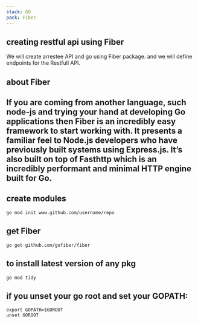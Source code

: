 ```yaml
---
stack: GO
pack: Fiber
---
```


## creating restful api using Fiber
We will create arrestee API and go using Fiber package.
and we will define endpoints for the Restfull API.

## about Fiber
If you are coming from another language, such node-js and trying your hand at developing Go applications then Fiber is an incredibly easy framework to start working with.
It presents a familiar feel to Node.js developers who have previously built systems using Express.js. It’s also built on top of Fasthttp which is an incredibly performant and minimal HTTP engine built for Go.
---

## create modules
```
go mod init www.github.com/username/repo
```

## get Fiber
```
go get github.com/gofiber/fiber
```

## to install latest version of any pkg
```
go mod tidy
```

## if you unset your go root and set your GOPATH:
```
export GOPATH=$GOROOT
unset GOROOT
```